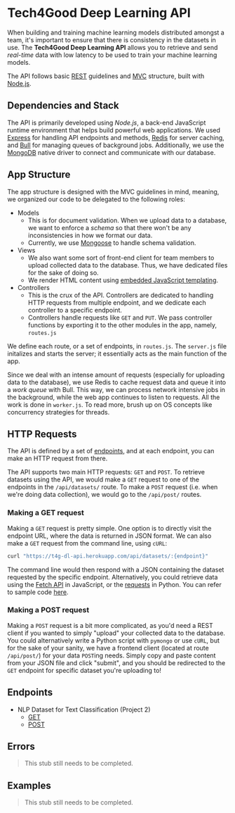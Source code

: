 # Tech4Good Deep Learning API

When building and training machine learning models distributed amongst a team, it's important to ensure that there is consistency in the datasets in use. The **Tech4Good Deep Learning API** allows you to retrieve and send *real-time* data with low latency to be used to train your machine learning models.

The API follows basic [REST](https://www.redhat.com/en/topics/api/what-is-a-rest-api) guidelines and [MVC](https://www.tutorialsteacher.com/mvc/mvc-architecture) structure, built with [Node.js](https://nodejs.org/en/about/).

## Dependencies and Stack
The API is primarily developed using *Node.js*, a back-end JavaScript runtime environment that helps build powerful web applications. We used [Express](https://expressjs.com/) for handling API endpoints and methods, [Redis](https://redis.io/topics/introduction) for server caching, and [Bull](https://github.com/OptimalBits/bull/) for managing queues of background jobs. Additionally, we use the [MongoDB](https://mongodb.github.io/node-mongodb-native/) native driver to connect and communicate with our database.

## App Structure
The app structure is designed with the MVC guidelines in mind, meaning, we organized our code to be delegated to the following roles:
* Models
    * This is for document validation. When we upload data to a database, we want to enforce a *schema* so that there won't be any inconsistencies in how we format our data.
    * Currently, we use [Mongoose](https://mongoosejs.com/) to handle schema validation.
* Views
    * We also want some sort of front-end client for team members to upload collected data to the database. Thus, we have dedicated files for the sake of doing so.
    * We render HTML content using [embedded JavaScript templating](https://ejs.co/).
* Controllers
    * This is the crux of the API. Controllers are dedicated to handling HTTP requests from multiple endpoint, and we dedicate each controller to a specific endpoint.
    * Controllers handle requests like `GET` and `PUT`. We pass controller functions by exporting it to the other modules in the app, namely, `routes.js`

We define each route, or a set of endpoints, in `routes.js`. The `server.js` file initalizes and starts the server; it essentially acts as the main function of the app. 

Since we deal with an intense amount of requests (especially for uploading data to the database), we use Redis to cache request data and queue it into a *work queue* with Bull. This way, we can process network intensive jobs in the background, while the web app continues to listen to requests. All the work is done in `worker.js`. To read more, brush up on OS concepts like concurrency strategies for threads.

## HTTP Requests
The API is defined by a set of [endpoints](##Endpoints), and at each endpoint, you can make an HTTP request from there.

The API supports two main HTTP requests: `GET` and `POST`. To retrieve datasets using the API, we would make a `GET` request to one of the endpoints in the `/api/datasets/` route. To make a `POST` request (i.e. when we're doing data collection), we would go to the `/api/post/` routes.

### Making a GET request
Making a `GET` request is pretty simple. One option is to directly visit the endpoint URL, where the data is returned in JSON format. We can also make a `GET` request from the command line, using `cURL`:

```bash
curl "https://t4g-dl-api.herokuapp.com/api/datasets/:{endpoint}"
```

The command line would then respond with a JSON containing the dataset requested by the specific endpoint. Alternatively, you could retrieve data using the [Fetch API](https://developer.mozilla.org/en-US/docs/Web/API/Fetch_API) in JavaScript, or the [requests](https://pypi.org/project/requests/) in Python. You can refer to sample code [here](##Examples).

### Making a POST request
Making a `POST` request is a bit more complicated, as you'd need a REST client if you wanted to simply "upload" your collected data to the database. You could alternatively write a Python script with `pymongo` or use `cURL`, but for the sake of your sanity, we have a frontend client (located at route `/api/post/`) for your data `POST`ing needs. Simply copy and paste content from your JSON file and click "submit", and you should be redirected to the `GET` endpoint for specific dataset you're uploading to!

## Endpoints
* NLP Dataset for Text Classification (Project 2)
    * [GET](https://t4g-dl-api.herokuapp.com/api/datasets/proj2)
    * [POST](https://t4g-dl-api.herokuapp.com/api/post/proj2)

## Errors
> This stub still needs to be completed.

## Examples
> This stub still needs to be completed.

